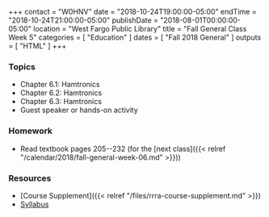+++
contact = "W0HNV"
date = "2018-10-24T19:00:00-05:00"
endTime = "2018-10-24T21:00:00-05:00"
publishDate = "2018-08-01T00:00:00-05:00"
location = "West Fargo Public Library"
title = "Fall General Class Week 5"
categories = [ "Education" ]
dates = [ "Fall 2018 General" ]
outputs = [ "HTML" ]
+++
### Topics

* Chapter 6.1: Hamtronics
* Chapter 6.2: Hamtronics
* Chapter 6.3: Hamtronics
* Guest speaker or hands-on activity

### Homework

* Read textbook pages 205--232 (for the [next class]({{< relref "/calendar/2018/fall-general-week-06.md" >}}))

### Resources

* [Course Supplement]({{< relref "/files/rrra-course-supplement.md" >}})
* [Syllabus](/s/fXT3KpheEuGOXBG)
